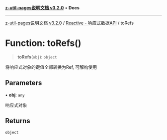 [**z-util-pages说明文档 v3.2.0**](../../../README.md) • **Docs**

***

[z-util-pages说明文档 v3.2.0](../../../globals.md) / [Reactive - 响应式数据API](../README.md) / toRefs

# Function: toRefs()

> **toRefs**(`obj`): `object`

将响应式对象的键值全部转换为Ref, 可解构使用

## Parameters

• **obj**: `any`

响应式对象

## Returns

`object`
